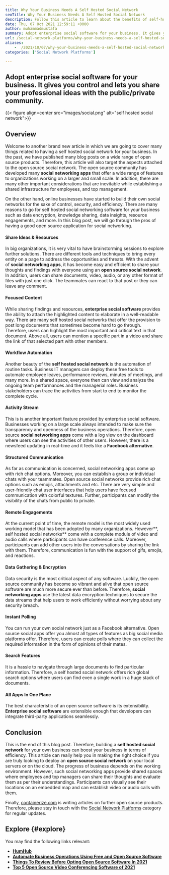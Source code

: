 ```yaml
---
title: Why Your Business Needs A Self Hosted Social Network
seoTitle: Why Your Business Needs A Self Hosted Social Network
description: Follow this article to learn about the benefits of self-hosted social network for business. It lets you build public/private spaces for teams and individuals.
date: Thu, 07 Oct 2021 12:59:11 +0000
author: muhammadmustafa
summary: Adopt enterprise social software for your business. It gives you control and lets you share your professional ideas with the public/private community.
url: /social-network-platforms/why-your-business-needs-a-self-hosted-social-network/
aliases: 
    -  /2021/10/07/why-your-business-needs-a-self-hosted-social-network/
categories: ['Social Network Platforms']

---
```

## Adopt enterprise social software for your business. It gives you control and lets you share your professional ideas with the public/private community.

{{< figure align=center src="images/social.png" alt="self hosted social network">}}  

## Overview

Welcome to another brand new article in which we are going to cover many things related to having a self hosted social network for your business. In the past, we have published many blog posts on a wide range of open source products. Therefore, this article will also target the aspects attached to the open source social network. The open source community has developed many **social networking apps** that offer a wide range of features to organizations working on a larger and small scale. In addition, there are many other important considerations that are inevitable while establishing a shared infrastructure for employees, and top management. 

On the other hand, online businesses have started to build their own social networks for the sake of control, security, and efficiency. There are many reasons to go for self hosted social networking software for your business such as data encryption, knowledge sharing, data insights, resource engagements, and more. In this blog post, we will go through the pros of having a good open source application for social networking. 

#### Share Ideas & Resources 

In big organizations, it is very vital to have brainstorming sessions to explore further solutions. There are different tools and techniques to bring every entity on a page to address the opportunities and threats. With the advent of **social networking apps**, it has become easy and efficient to share your thoughts and findings with everyone using an **open source social network**. In addition, users can share documents, video, audio, or any other format of files with just one click. The teammates can react to that post or they can leave any comment.

#### Focused Content 

While sharing findings and resources, **enterprise social software** provides the ability to attach the highlighted content to elaborate in a well-readable way. There are many self hosted social networks that offer the provision to post long documents that sometimes become hard to go through. Therefore, users can highlight the most important and critical text in that document. Above all, users can mention a specific part in a video and share the link of that selected part with other members.

#### Workflow Automation

Another beauty of the **self hosted social network** is the automation of routine tasks. Business IT managers can deploy these free tools to automate employee leaves, performance reviews, minutes of meetings, and many more. In a shared space, everyone then can view and analyze the ongoing team performances and the managerial roles. Business stakeholders can trace the activities from start to end to monitor the complete cycle. 

#### Activity Stream 

This is is another important feature provided by enterprise social software. Businesses working on a large scale always intended to make sure the transparency and openness of the business operations. Therefore, open source **social networking apps** come with a log view on the dashboard where users can see the activities of other users. However, there is a newsfeed updating in real-time and it feels like a **Facebook alternative**.

#### Structured Communication 

As far as communication is concerned, social networking apps come up with rich chat options. Moreover, you can establish a group or individual chats with your teammates. Open source social networks provide rich chat options such as emojis, attachments and etc. There are very simple and user-friendly chat user interfaces that help users have focused communication with colorful textures. Further, participants can modify the visibility of the chats from public to private.

#### Remote Engagements 

At the current point of time, the remote model is the most widely used working model that has been adopted by many organizations. However**, self hosted social networks** come with a complete module of video and audio calls where participants can have conference calls. Moreover, participants can add other users into the conversations by sharing the link with them. Therefore, communication is fun with the support of gifs, emojis, and reactions. 

#### Data Gathering & Encryption 

Data security is the most critical aspect of any software. Luckily, the open source community has become so vibrant and alive that open source software are much more secure ever than before. Therefore, **social networking apps** use the latest data encryption techniques to secure the data streams that help users to work efficiently without worrying about any security breach. 

#### Instant Polling 

You can run your own social network just as a Facebook alternative. Open source social apps offer you almost all types of features as big social media platforms offer. Therefore, users can create polls where they can collect the required information in the form of opinions of their mates.

#### Search Features

It is a hassle to navigate through large documents to find particular information. Therefore, a self hosted social network offers rich global search options where users can find even a single work in a huge stack of documents.

#### All Apps In One Place 

The best characteristic of an open source software is its extensibility. **Enterprise social software** are extensible enough that developers can integrate third-party applications seamlessly. 

## Conclusion 

This is the end of this blog post. Therefore, building a **self hosted social network** for your own business can boost your business in terms of efficiency. This article can really help you in making the right choice if you are truly looking to deploy an **open source social network** on your local servers or on the cloud. The progress of business depends on the working environment. However, such social networking apps provide shared spaces where employees and top managers can share their thoughts and evaluate them as per their understandings. Participants can visually see their locations on an embedded map and can establish video or audio calls with them.

Finally, [containerize.com][1] is writing articles on further open source products. Therefore, please stay in touch with the [Social Network Platforms][2] category for regular updates.

## Explore {#explore}

You may find the following links relevant:

  * **[HumHub][3]**
  * **[Automate Business Operations Using Free and Open Source Software][4]**
  * **[Things To Review Before Opting Open Source Software In 2021][5]**
  * [**Top 5 Open Source Video Conferencing Software of 2021**][6]

 [1]: https://www.containerize.com/
 [2]: https://products.containerize.com/social-network-platforms/
 [3]: https://products.containerize.com/social-network-platforms/humhub/
 [4]: https://blog.containerize.com/2020/08/27/automate-business-operations-using-open-source-software/
 [5]: https://blog.containerize.com/2021/09/29/things-to-review-before-opting-open-source-software-in-2021/
 [6]: https://blog.containerize.com/2021/01/22/top-5-open-source-video-conferencing-software-of-2021/